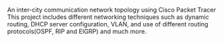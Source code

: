 An inter-city communication network topology using Cisco Packet Tracer
This project includes different networking techniques such as dynamic routing, DHCP server configuration, VLAN, and use of different routing protocols(OSPF, RIP and EIGRP) and much more.
